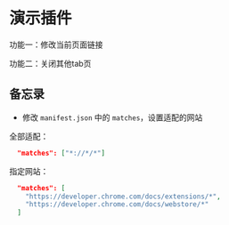 # 演示插件

功能一：修改当前页面链接

功能二：关闭其他tab页


## 备忘录

* 修改 `manifest.json` 中的 `matches`，设置适配的网站

全部适配：

```json
  "matches": ["*://*/*"]
```

指定网站：

```json
  "matches": [
    "https://developer.chrome.com/docs/extensions/*",
    "https://developer.chrome.com/docs/webstore/*"
  ]
```

